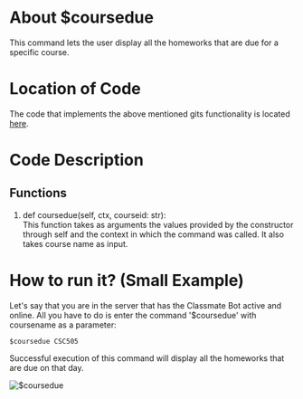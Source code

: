 # About $coursedue
This command lets the user display all the homeworks that are due for a specific course. 

# Location of Code
The code that implements the above mentioned gits functionality is located [here](https://github.com/War-Keeper/ClassMateBot/blob/main/cogs/deadline.py).

# Code Description
## Functions
1. def coursedue(self, ctx, courseid: str): <br>
This function takes as arguments the values provided by the constructor through self and the context in which the command was called. It also takes course name as input.

# How to run it? (Small Example)
Let's say that you are in the server that has the Classmate Bot active and online. All you have to do is 
enter the command '$coursedue' with coursename as a parameter:

```
$coursedue CSC505
```
Successful execution of this command will display all the homeworks that are due on that day.

![$coursedue](https://github.com/War-Keeper/ClassMateBot/blob/main/data/media/coursedue.gif)